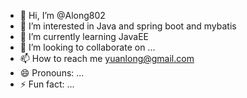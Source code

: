 - 👋 Hi, I’m @Along802
- 👀 I’m interested in Java and spring boot and mybatis
- 🌱 I’m currently learning JavaEE
- 💞️ I’m looking to collaborate on ...
- 📫 How to reach me yuanlong@gmail.com
- 😄 Pronouns: ...
- ⚡ Fun fact: ...

<!---
Along802/Along802 is a ✨ special ✨ repository because its `README.md` (this file) appears on your GitHub profile.
You can click the Preview link to take a look at your changes.
--->

